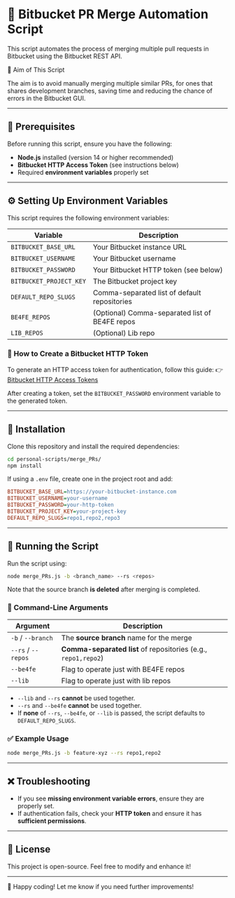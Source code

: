 # 🚀 Bitbucket PR Merge Automation Script

This script automates the process of merging multiple pull requests in Bitbucket using the Bitbucket REST API.

🎯 Aim of This Script

The aim is to avoid manually merging multiple similar PRs, for ones that shares development branches, saving time and reducing the chance of errors in the Bitbucket GUI.

---

## 📌 Prerequisites

Before running this script, ensure you have the following:

- **Node.js** installed (version 14 or higher recommended)
- **Bitbucket HTTP Access Token** (see instructions below)
- Required **environment variables** properly set

---

## ⚙️ Setting Up Environment Variables

This script requires the following environment variables:

| Variable               | Description                                      |
|------------------------|--------------------------------------------------|
| `BITBUCKET_BASE_URL`   | Your Bitbucket instance URL                     |
| `BITBUCKET_USERNAME`   | Your Bitbucket username                         |
| `BITBUCKET_PASSWORD`   | Your Bitbucket HTTP token (see below)           |
| `BITBUCKET_PROJECT_KEY`          | The Bitbucket project key                       |
| `DEFAULT_REPO_SLUGS`   | Comma-separated list of default repositories    |
| `BE4FE_REPOS`        | (Optional) Comma-separated list of BE4FE repos |
| `LIB_REPOS`          | (Optional) Lib repo   |

### 🔑 How to Create a Bitbucket HTTP Token

To generate an HTTP access token for authentication, follow this guide:
👉 [Bitbucket HTTP Access Tokens](https://confluence.atlassian.com/bitbucketserver/http-access-tokens-939515499.html)

After creating a token, set the `BITBUCKET_PASSWORD` environment variable to the generated token.

---

## 📜 Installation

Clone this repository and install the required dependencies:

```sh
cd personal-scripts/merge_PRs/
npm install
```

If using a `.env` file, create one in the project root and add:

```ini
BITBUCKET_BASE_URL=https://your-bitbucket-instance.com
BITBUCKET_USERNAME=your-username
BITBUCKET_PASSWORD=your-http-token
BITBUCKET_PROJECT_KEY=your-project-key
DEFAULT_REPO_SLUGS=repo1,repo2,repo3
```

---

## 🚀 Running the Script

Run the script using:

```sh
node merge_PRs.js -b <branch_name> --rs <repos>
```
Note that the source branch **is deleted** after merging is completed.


### 🔹 Command-Line Arguments

| Argument    | Description                                              |
|-------------|----------------------------------------------------------|
| `-b` / `--branch` | The **source branch** name for the merge                   |
| `--rs` / `--repos` | **Comma-separated list** of repositories (e.g., `repo1,repo2`) |
| `--be4fe`          | Flag to operate just with BE4FE repos                          |
| `--lib`            | Flag to operate just with lib repos                            |


- `--lib` and `--rs` **cannot** be used together.
- `--rs` and `--be4fe` **cannot** be used together.
- If **none** of `--rs`, `--be4fe`, or `--lib` is passed, the script defaults to `DEFAULT_REPO_SLUGS`.

### ✅ Example Usage

```sh
node merge_PRs.js -b feature-xyz --rs repo1,repo2
```

---

## ❌ Troubleshooting

- If you see **missing environment variable errors**, ensure they are properly set.
- If authentication fails, check your **HTTP token** and ensure it has **sufficient permissions**.

---

## 📄 License

This project is open-source. Feel free to modify and enhance it!

---

🚀 Happy coding! Let me know if you need further improvements!

